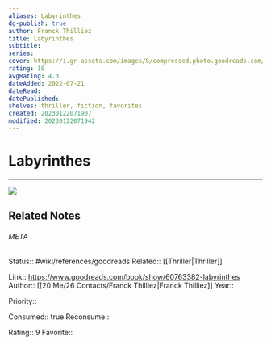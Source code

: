 ```yaml
---
aliases: Labyrinthes
dg-publish: true
author: Franck Thilliez
title: Labyrinthes
subtitle: 
series: 
cover: https://i.gr-assets.com/images/S/compressed.photo.goodreads.com/books/1649273730l/60763382._SX318_.jpg
rating: 10
avgRating: 4.3
dateAdded: 2022-07-21
dateRead: 
datePublished: 
shelves: thriller, fiction, favorites
created: 20230122071907
modified: 20230122071942
---
```

# Labyrinthes
---
![](https://i.gr-assets.com/images/S/compressed.photo.goodreads.com/books/1649273730l/60763382._SX318_.jpg)

## Related Notes




###### META
Status:: #wiki/references/goodreads
Related:: [[Thriller\|Thriller]]

Link:: https://www.goodreads.com/book/show/60763382-labyrinthes
Author:: [[20 Me/26 Contacts/Franck Thilliez\|Franck Thilliez]]
Year:: 

Priority:: 

Consumed:: true
Reconsume:: 

Rating:: 9
Favorite:: 
